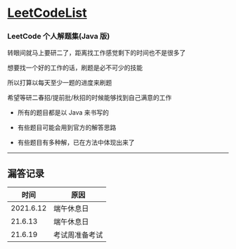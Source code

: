 # **[LeetCodeList](https://leetcode-cn.com/u/ihaoo/)**

### **LeetCode 个人解题集(Java 版)**

转眼间就马上要研二了，距离找工作感觉剩下的时间也不是很多了

想要找一个好的工作的话，刷题是必不可少的技能

所以打算以每天至少一题的进度来刷题

希望等研二春招/提前批/秋招的时候能够找到自己满意的工作

* 所有的题目都是以 Java 来书写的

* 有些题目可能会用到官方的解答思路

* 有些题目有多种解，已在方法中体现出来了
  
***
  

## **漏答记录**  

|  时间   | 原因  |
|  ----  | ----  |
| 2021.6.12  | 端午休息日 |
| 21.6.13  | 端午休息日 |
| 21.6.19  | 考试周准备考试 |
  
  


